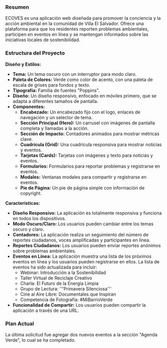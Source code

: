 ### Resumen

ECOVES es una aplicación web diseñada para promover la conciencia y la acción ambiental en la comunidad de Villa El Salvador. Ofrece una plataforma para que los residentes reporten problemas ambientales, participen en eventos en línea y se mantengan informados sobre las iniciativas locales de sostenibilidad.

### Estructura del Proyecto

**Diseño y Estilos:**

*   **Tema:** Un tema oscuro con un interruptor para modo claro.
*   **Paleta de Colores:** Verde como color de acento, con una paleta de escala de grises para fondos y texto.
*   **Tipografía:** Familia de fuentes "Poppins".
*   **Diseño:** Un diseño responsivo, enfocado en móviles primero, que se adapta a diferentes tamaños de pantalla.
*   **Componentes:**
    *   **Encabezado:** Un encabezado fijo con el logo, enlaces de navegación y un selector de tema.
    *   **Sección Principal (Hero):** Un carrusel con imágenes de pantalla completa y llamadas a la acción.
    *   **Sección de Impacto:** Contadores animados para mostrar métricas clave.
    *   **Cuadrícula (Grid):** Una cuadrícula responsiva para mostrar noticias y eventos.
    *   **Tarjetas (Cards):** Tarjetas con imágenes y texto para noticias y eventos.
    *   **Formularios:** Formularios para reportar problemas y registrarse en eventos.
    *   **Modales:** Ventanas modales para compartir y registrarse en eventos.
    *   **Pie de Página:** Un pie de página simple con información de copyright.

**Características:**

*   **Diseño Responsivo:** La aplicación es totalmente responsiva y funciona en todos los dispositivos.
*   **Modo Oscuro/Claro:** Los usuarios pueden cambiar entre los temas oscuro y claro.
*   **Contadores:** La aplicación realiza un seguimiento del número de reportes ciudadanos, voces amplificadas y participantes en línea.
*   **Reportes Ciudadanos:** Los usuarios pueden enviar reportes anónimos sobre problemas ambientales.
*   **Eventos en Línea:** La aplicación muestra una lista de los próximos eventos en línea y los usuarios pueden registrarse en ellos. La lista de eventos ha sido actualizada para incluir:
    *   Webinar: Introducción a la Sostenibilidad
    *   Taller Virtual de Reciclaje Creativo
    *   Charla: El Futuro de la Energía Limpia
    *   Grupo de Lectura: '''Primavera Silenciosa'''
    *   Cine al Aire Libre: Documentales que Inspiran
    *   Competencia de Fotografía: #MiBarrioVerde
*   **Funcionalidad de Compartir:** Los usuarios pueden compartir la aplicación a través de una URL.

### Plan Actual

La última solicitud fue agregar dos nuevos eventos a la sección "Agenda Verde", lo cual se ha completado.
